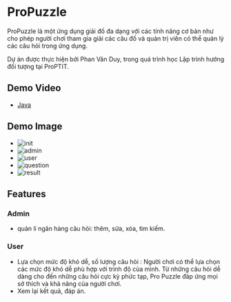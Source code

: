 # ProPuzzle
ProPuzzle là một ứng dụng giải đố đa dạng với các tính năng cơ bản như cho phép người chơi tham gia giải các câu đố và quản trị viên có thể quản lý các câu hỏi trong ứng dụng. 

Dự án được thực hiện bởi Phan Văn Duy, trong quá trình học Lập trình hướng đối tượng tại ProPTIT.


## Demo Video

- [Java](https://www.youtube.com/watch?v=4oGnWee210U) 

## Demo Image

- ![init](blob:https://www.facebook.com/c780f21e-b786-4e7d-9cb5-27534093c65a)
- ![admin](blob:https://www.facebook.com/038b5d73-688a-4aab-8ad3-a8a4775280d2)
- ![user](blob:https://www.facebook.com/dec613bb-4960-4162-b3e7-de095a860080)
- ![question](blob:https://www.facebook.com/0e3d8e94-8b15-4237-9323-1ee34ae8f7a8)
- ![result](blob:https://www.facebook.com/e675c802-42a5-4eb6-ad07-106c2511aa71)

## Features

### Admin

- quản lí ngân hàng câu hỏi: thêm, sửa, xóa, tìm kiếm.
### User
- Lựa chọn mức độ khó dễ, số lượng câu hỏi  : Người chơi có thể lựa chọn các mức độ khó dễ phù hợp với trình độ của mình. Từ những câu hỏi dễ dàng cho đến những câu hỏi cực kỳ phức tạp, Pro Puzzle đáp ứng mọi sở thích và khả năng của người chơi.
- Xem lại kết quả, đáp án.

